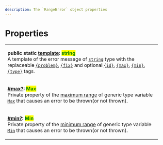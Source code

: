 ```yaml
---
description: The `RangeError` object properties
---
```


# Properties

|                                                                                                                                                                                                                                                                                                                                                                                                                                                                                                                                                                                                                                                                                                                                                                                                                                                                                                                                     |
| ----------------------------------------------------------------------------------------------------------------------------------------------------------------------------------------------------------------------------------------------------------------------------------------------------------------------------------------------------------------------------------------------------------------------------------------------------------------------------------------------------------------------------------------------------------------------------------------------------------------------------------------------------------------------------------------------------------------------------------------------------------------------------------------------------------------------------------------------------------------------------------------------------------------------------------- |
| <p><strong>public static</strong> <a href="static-template.md"><strong>template</strong></a><strong>: </strong><mark style="color:green;"><strong>string</strong></mark><br>A template of the error message of <a href="https://developer.mozilla.org/en-US/docs/Web/JavaScript/Reference/Global_Objects/String"><code>string</code></a> type with the replaceable <a href="../../commonerror/properties/static-template.md#problem"><code>{problem}</code></a>, <a href="../../commonerror/properties/static-template.md#fix"><code>{fix}</code></a> and optional <a href="../../commonerror/properties/static-template.md#id"><code>{id}</code></a>, <a href="../../commonerror/properties/static-template.md#max"><code>{max}</code></a>, <a href="../../commonerror/properties/static-template.md#min"><code>{min}</code></a>, <a href="../../commonerror/properties/static-template.md#type"><code>{type}</code></a> tags.</p> |
| <p><a href="max.md"><strong>#max?</strong></a><strong>: </strong><mark style="color:green;"><strong>Max</strong></mark><br>Private property of the <a href="../../getting-started/basic-concepts.md#range">maximum range</a> of generic type variable <a href="../generic-type-variables.md#wrap-opening-2"><code>Max</code></a> that causes an error to be thrown(or not thrown).</p>                                                                                                                                                                                                                                                                                                                                                                                                                                                                                                                                              |
| <p><a href="min.md"><strong>#min?</strong></a><strong>: </strong><mark style="color:green;"><strong>Min</strong></mark><br>Private property of the <a href="../../getting-started/basic-concepts.md#range">minimum range</a> of generic type variable <a href="../generic-type-variables.md#wrap-opening-1"><code>Min</code></a> that causes an error to be thrown(or not thrown).</p>                                                                                                                                                                                                                                                                                                                                                                                                                                                                                                                                              |
